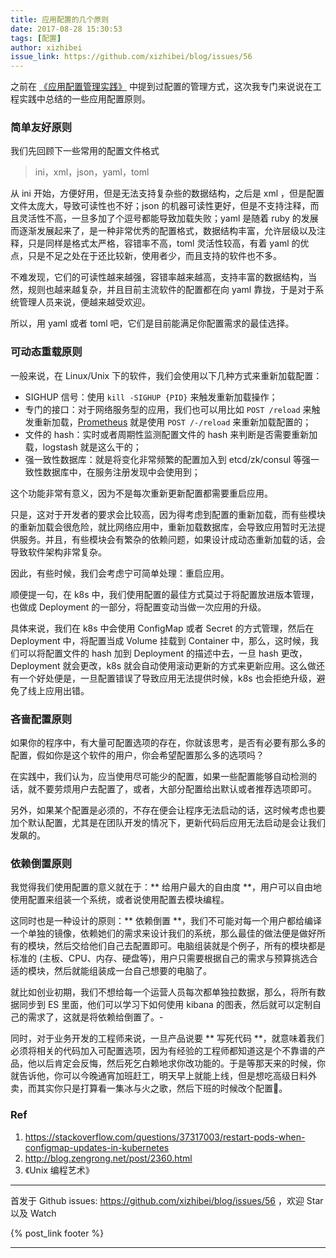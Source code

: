 ```yaml
---
title: 应用配置的几个原则
date: 2017-08-28 15:30:53
tags: [配置]
author: xizhibei
issue_link: https://github.com/xizhibei/blog/issues/56
---
```

<!-- en_title: principles-about-app-configuration -->

之前在 [《应用配置管理实践》](https://github.com/xizhibei/blog/issues/41) 中提到过配置的管理方式，这次我专门来说说在工程实践中总结的一些应用配置原则。

### 简单友好原则
我们先回顾下一些常用的配置文件格式

> ini，xml，json，yaml，toml

从 ini 开始，方便好用，但是无法支持复杂些的数据结构，之后是 xml ，但是配置文件太庞大，导致可读性也不好；json 的机器可读性更好，但是不支持注释，而且灵活性不高，一旦多加了个逗号都能导致加载失败；yaml 是随着 ruby 的发展而逐渐发展起来了，是一种非常优秀的配置格式，数据结构丰富，允许层级以及注释，只是同样是格式太严格，容错率不高，toml 灵活性较高，有着 yaml 的优点，只是不足之处在于还比较新，使用者少，而且支持的软件也不多。

不难发现，它们的可读性越来越强，容错率越来越高，支持丰富的数据结构，当然，规则也越来越复杂，并且目前主流软件的配置都在向 yaml 靠拢，于是对于系统管理人员来说，便越来越受欢迎。

所以，用 yaml 或者 toml 吧，它们是目前能满足你配置需求的最佳选择。

### 可动态重载原则
一般来说，在 Linux/Unix 下的软件，我们会使用以下几种方式来重新加载配置：

- SIGHUP 信号：使用 `kill -SIGHUP {PID}` 来触发重新加载操作；
- 专门的接口：对于网络服务型的应用，我们也可以用比如 `POST /reload` 来触发重新加载，[Prometheus](https://github.com/xizhibei/blog/issues/54) 就是使用 `POST /-/reload` 来重新加载配置的；
- 文件的 hash：实时或者周期性监测配置文件的 hash 来判断是否需要重新加载，logstash 就是这么干的；
- 强一致性数据库：就是将变化非常频繁的配置加入到 etcd/zk/consul 等强一致性数据库中，在服务注册发现中会使用到；

这个功能非常有意义，因为不是每次重新更新配置都需要重启应用。

只是，这对于开发者的要求会比较高，因为得考虑到配置的重新加载，而有些模块的重新加载会很危险，就比网络应用中，重新加载数据库，会导致应用暂时无法提供服务。并且，有些模块会有繁杂的依赖问题，如果设计成动态重新加载的话，会导致软件架构非常复杂。

因此，有些时候，我们会考虑宁可简单处理：重启应用。

顺便提一句，在 k8s 中，我们使用配置的最佳方式莫过于将配置放进版本管理，也做成 Deployment 的一部分，将配置变动当做一次应用的升级。

具体来说，我们在 k8s 中会使用 ConfigMap 或者 Secret 的方式管理，然后在 Deployment 中，将配置当成 Volume 挂载到 Container 中，那么，这时候，我们可以将配置文件的 hash 加到 Deployment 的描述中去，一旦 hash 更改，Deployment 就会更改，k8s 就会自动使用滚动更新的方式来更新应用。这么做还有一个好处便是，一旦配置错误了导致应用无法提供时候，k8s 也会拒绝升级，避免了线上应用出错。

### 吝啬配置原则
如果你的程序中，有大量可配置选项的存在，你就该思考，是否有必要有那么多的配置，假如你是这个软件的用户，你会希望配置那么多的选项吗？

在实践中，我们认为，应当使用尽可能少的配置，如果一些配置能够自动检测的话，就不要劳烦用户去配置了，或者，大部分配置给出默认或者推荐选项即可。

另外，如果某个配置是必须的，不存在便会让程序无法启动的话，这时候考虑也要加个默认配置，尤其是在团队开发的情况下，更新代码后应用无法启动是会让我们发飙的。


### 依赖倒置原则
我觉得我们使用配置的意义就在于：** 给用户最大的自由度 **，用户可以自由地使用配置来组装一个系统，或者说使用配置去模块编程。

这同时也是一种设计的原则：** 依赖倒置 **，我们不可能对每一个用户都给编译一个单独的镜像，依赖她们的需求来设计我们的系统，那么最佳的做法便是做好所有的模块，然后交给他们自己去配置即可。电脑组装就是个例子，所有的模块都是标准的 (主板、CPU、内存、硬盘等)，用户只需要根据自己的需求与预算挑选合适的模块，然后就能组装成一台自己想要的电脑了。

就比如创业初期，我们不想给每一个运营人员每次都单独拉数据，那么，将所有数据同步到 ES 里面，他们可以学习下如何使用 kibana 的图表，然后就可以定制自己的需求了，这就是将依赖给倒置了。-

同时，对于业务开发的工程师来说，一旦产品说要 ** 写死代码 **，就意味着我们必须将相关的代码加入可配置选项，因为有经验的工程师都知道这是个不靠谱的产品，他以后肯定会反悔，然后死乞白赖地求你改功能的。于是等那天来的时候，你就告诉他，你可以今晚通宵加班赶工，明天早上就能上线，但是想吃高级日料外卖，而其实你只是打算看一集冰与火之歌，然后下班的时候改个配置🙈。


### Ref
1. https://stackoverflow.com/questions/37317003/restart-pods-when-configmap-updates-in-kubernetes
2. http://blog.zengrong.net/post/2360.html
3. 《Unix 编程艺术》



***
首发于 Github issues: https://github.com/xizhibei/blog/issues/56 ，欢迎 Star 以及 Watch

{% post_link footer %}
***